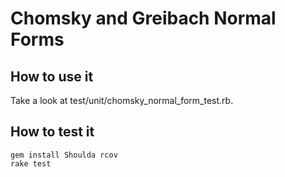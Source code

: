 # Chomsky and Greibach Normal Forms

## How to use it

Take a look at test/unit/chomsky_normal_form_test.rb.

## How to test it

    gem install Shoulda rcov
    rake test
